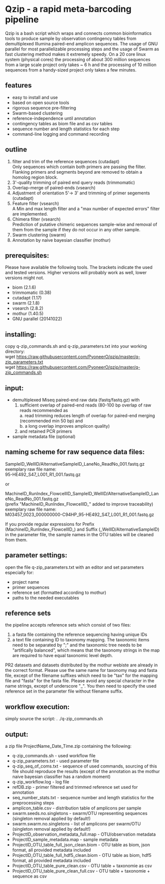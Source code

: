 # Qzip - a rapid meta-barcoding pipeline

Qzip is a bash script which wraps and connects common bioinformatics tools to produce sample by observation contingency tables from demultiplexed Illumina paired-end amplicon sequences.
The usage of GNU parallel for most parallelizable processing steps and the usage of Swarm as fast clustering method makes it extremely speedy. On a 20 core linux system (physical cores) the processing of about 300 million sequences from a large scale project only takes ~ 6 h and the processing of 10 million sequences from a handy-sized project only takes a few minutes.

## features
- easy to install and use
- based on open source tools
- rigorous sequence pre-filtering
- Swarm-based clustering
- reference-independence until annotation
- contingency tables as biom file and as csv tables
- sequence number and length statistics for each step
- command-line logging and command recording

## outline
1. filter and trim of the reference sequences (cutadapt)\
Only sequences which contain both primers are passing the filter. Flanking primers and segments beyond are removed to obtain a homolog region block.
2. 3'-quality trimming of paired end query reads (trimmomatic)
3. Overlap-merge of paired-ends (vsearch)
4. Adjustment of orientation 5'-> 3' and trimming of primer segements (cutadapt)
5. Feature filter (vsearch)\
A Min and max length filter and a "max number of expected errors" filter are implemented.
6. Chimera filter (vsearch)\
Prediction of putative chimeric sequences sample-wise and removal of them from the sample if they do not occur in any other sample.
7. Swarm clustering (swarm)
8. Annotation by naive bayesian classifier (mothur)

## prerequisites:
Please have available the following tools. The brackets indicate the used and tested versions. Higher versions will probably work as well, lower versions might not.
- biom (2.1.6)
- trimmomatic (0.38)
- cutadapt (1.17)
- swarm (2.1.8)
- vsearch (2.8.2)
- mothur (1.40.5)
- GNU parallel (20141022)

## installing:
copy q-zip_commands.sh and q-zip_parameters.txt into your working directory:\
wget https://raw.githubusercontent.com/PyoneerO/qzip/master/q-zip_parameters.txt \
wget https://raw.githubusercontent.com/PyoneerO/qzip/master/q-zip_commands.sh

## input:
- demultiplexed Miseq paired-end raw data (fastq/fastq.gz) with 
  1. sufficient overlap of paired-end reads (80-100 bp overlap of raw reads recommended as \
    a. read trimming reduces length of overlap for paired-end merging (recommended min 50 bp) and \
    b. a long overlap improves amplicon quality)
  2. and retained PCR primers
- sample metadata file (optional)

## naming scheme for raw sequence data files:
SampleID_WellID/AlternativeSampleID_LaneNo_ReadNo_001.fastq.gz\
exemplary raw file name:\
95-HE492_S47_L001_R1_001.fastq.gz

or

MachineID_RunIndex_FlowcellID_SampleID_WellID/AlternativeSampleID_LaneNo_ReadNo_001.fastq.gz\
(prefix "MachineID_RunIndex_FlowcellID_" added to improve traceability)\
exemplary raw file name:\
M03457_0023_000000000-C94HP_95-HE492_S47_L001_R1_001.fastq.gz

If you provide regular expressions for Prefix (MachineID_RunIndex_FlowcellID_) and Suffix (_WellID/AlternativeSampleID) in the parameter file, the sample names in the OTU tables will be cleaned from them.

## parameter settings:
open the file q-zip_parameters.txt with an editor and set parameters especially for:
- project name
- primer sequences
- reference set (formatted according to mothur)
- paths to the needed executables

## reference sets
the pipeline accepts reference sets which consist of two files:
1. a fasta file containing the reference sequencing having unique IDs
2. a text file containing ID to taxonomy mapping. The taxonomic items need to be separated by ";" and the taxonomic tree needs to be "artifically balanced", which means that the taxonomy strings in the map are required to have equal taxonomic level depth. 

PR2 datasets and datasets distributed by the mothur webiste are already in the correct format.
Please use the same name for taxonomy map and fasta file, except of the filename suffixes which need to be "tax" for the mapping file and "fasta" for the fasta file. Please avoid any special character in the name strings, except of underscore "\_". You then need to specify the used reference set in the parameter file without filename suffix.

## workflow execution:
simply source the script:
. ./q-zip_commands.sh

## output:
a zip file ProjectName_Date_Time.zip containing the following:
- q-zip_commands.sh - used workflow file
- q-zip_parameters.txt - used parameter file
- q-zip_seq_of_coms.txt - sequence of used commands, sourcing of this file should reproduce the results
(except of the annotation as the mothur naive bayesian classifier has a random moment)
- q-zip_workflow.log - log file
- refDB.zip - primer filtered and trimmed reference set used for annotation
- seq_number_stats.txt - sequence number and length statistics for the preprocessing steps
- amplicon_table.csv - distribution table of amplicons per sample
- swarm.seeds.no.singletons - swarm/OTU representing sequences (singleton removal applied by default!)
- swarm.swarm.no.singletons - list of amplicons per swarm/OTU (singleton removal applied by default!)
- ProjectID_observation_metadata_full.map - OTU/observation metadata
- ProjectID_sample_metadata.map - sample metadata
- ProjectID_OTU_table_full_json_clean.biom - OTU table as biom, json format, all provided metadata included
- ProjectID_OTU_table_full_hdf5_clean.biom - OTU table as biom, hdf5 format, all provided metadata included
- ProjectID_OTU_table_pure_clean.csv - OTU table + taxonomie as csv
- ProjectID_OTU_table_pure_clean_full.csv - OTU table + taxonomie + sequence as csv

